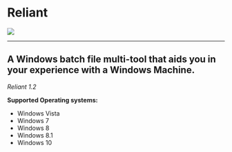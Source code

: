 # Reliant

<img src="https://i.imgur.com/PMTLEJT.png" align="middle">

----------------------------------------------------------------------------------------
A Windows batch file multi-tool that aids you in your experience with a Windows Machine.
----------------------------------------------------------------------------------------

*Reliant 1.2*

**Supported Operating systems:**

- Windows Vista
- Windows 7
- Windows 8
- Windows 8.1
- Windows 10
